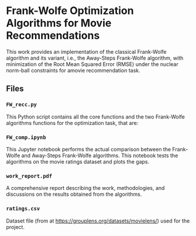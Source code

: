 # Frank-Wolfe Optimization Algorithms for Movie Recommendations

This work provides an implementation of the classical Frank-Wolfe algorithm and its variant, i.e., the Away-Steps Frank-Wolfe algorithm, with minimization of the Root Mean Squared Error (RMSE) under the nuclear norm-ball constraints for amovie recommendation task.

## Files

### `FW_recc.py`

This Python script contains all the core functions and the two Frank-Wolfe algorithms functions for the optimization task, that are:

### `FW_comp.ipynb`

This Jupyter notebook performs the actual comparison between the Frank-Wolfe and Away-Steps Frank-Wolfe algorithms. This notebook tests the algorithms on the movie ratings dataset and plots the gaps.

### `work_report.pdf`

A comprehensive report describing the work, methodologies, and discussions on the results obtained from the algorithms.

### `ratings.csv`

Dataset file (from at https://grouplens.org/datasets/movielens/) used for the project.
